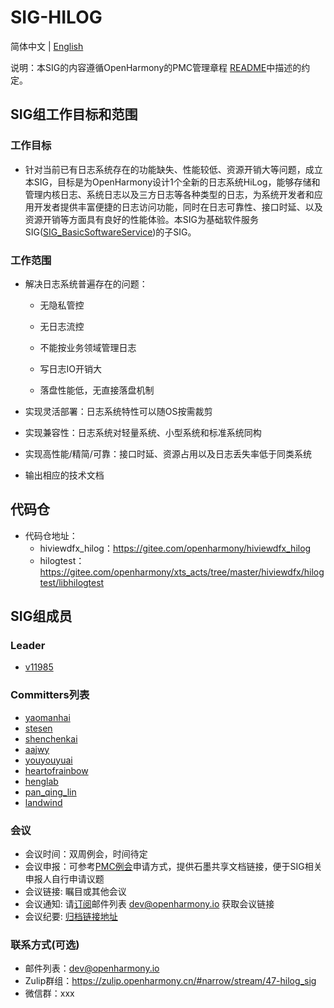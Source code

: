 # SIG-HILOG
简体中文 | [English](./sig_template.md)

说明：本SIG的内容遵循OpenHarmony的PMC管理章程 [README](/zh/pmc.md)中描述的约定。

## SIG组工作目标和范围

### 工作目标
- 针对当前已有日志系统存在的功能缺失、性能较低、资源开销大等问题，成立本SIG，目标是为OpenHarmony设计1个全新的日志系统HiLog，能够存储和管理内核日志、系统日志以及三方日志等各种类型的日志，为系统开发者和应用开发者提供丰富便捷的日志访问功能，同时在日志可靠性、接口时延、以及资源开销等方面具有良好的性能体验。本SIG为基础软件服务SIG([SIG_BasicSoftwareService](https://gitee.com/openharmony/community/tree/master/sig/sig-basicsoftwareservice))的子SIG。

### 工作范围

- 解决日志系统普遍存在的问题：

  * 无隐私管控

  * 无日志流控

  * 不能按业务领域管理日志

  * 写日志IO开销大

  * 落盘性能低，无直接落盘机制
  
- 实现灵活部署：日志系统特性可以随OS按需裁剪
- 实现兼容性：日志系统对轻量系统、小型系统和标准系统同构
- 实现高性能/精简/可靠：接口时延、资源占用以及日志丢失率低于同类系统
- 输出相应的技术文档

## 代码仓
- 代码仓地址：
  - hiviewdfx_hilog：https://gitee.com/openharmony/hiviewdfx_hilog
  - hilogtest：https://gitee.com/openharmony/xts_acts/tree/master/hiviewdfx/hilogtest/libhilogtest

## SIG组成员

### Leader
- [v11985](https://gitee.com/v11985)

### Committers列表
- [yaomanhai](https://gitee.com/yaomanhai)
- [stesen](https://gitee.com/stesen)
- [shenchenkai](shenchenkai@huawei.com)
- [aajwy](https://gitee.com/aajwy)
- [youyouyuai](https://gitee.com/youyouyuai)
- [heartofrainbow](https://gitee.com/heartofrainbow)
- [henglab](https://gitee.com/henglab)
- [pan_qing_lin](https://gitee.com/pan_qing_lin)
- [landwind](https://gitee.com/landwind)


### 会议
 - 会议时间：双周例会，时间待定
 - 会议申报：可参考[PMC例会](https://gitee.com/dongjinguang/community/blob/master/zh/pmc.md#pmc%E4%BC%9A%E8%AE%AE%E9%93%BE%E6%8E%A5)申请方式，提供石墨共享文档链接，便于SIG相关申报人自行申请议题
 - 会议链接: 瞩目或其他会议
 - 会议通知: 请[订阅](https://lists.openatom.io/postorius/lists/dev.openharmony.io)邮件列表 dev@openharmony.io 获取会议链接
 - 会议纪要: [归档链接地址](https://gitee.com/openharmony-sig/sig-content)

### 联系方式(可选)

- 邮件列表：dev@openharmony.io
- Zulip群组：https://zulip.openharmony.cn/#narrow/stream/47-hilog_sig
- 微信群：xxx

